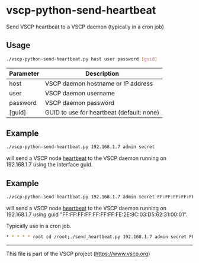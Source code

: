 # vscp-python-send-heartbeat

Send VSCP heartbeat to a VSCP daemon (typically in a cron job)

## Usage

```bash
./vscp-python-send-heartbeat.py host user password [guid]
```

| Parameter | Description |
|----------|-------------|
| host     | VSCP daemon hostname or IP address |
| user     | VSCP daemon username |
| password | VSCP daemon password |
| [guid]     | GUID to use for heartbeat (default: none) |

## Example

```bash
./vscp-python-send-heartbeat.py 192.168.1.7 admin secret
```

will send a VSCP node [heartbeat](https://grodansparadis.github.io/vscp-doc-spec/#/./class1.information?id=type9) to the VSCP daemon running on 192.168.1.7 using the interface guid.

## Example

```bash
./vscp-python-send-heartbeat.py 192.168.1.7 admin secret FF:FF:FF:FF:FF:FF:FF:FE:2E:8C:03:D5:62:31:00:01
```

will send a VSCP node [heartbeat](https://grodansparadis.github.io/vscp-doc-spec/#/./class1.information?id=type9) to the VSCP daemon running on 192.168.1.7 using guid "FF:FF:FF:FF:FF:FF:FF:FE:2E:8C:03:D5:62:31:00:01".

Typically use in a cron job.

```bash
* * * * * root cd /root;./send_heartbeat.py 192.168.1.7 admin secret FF:FF:FF:FF:FF:FF:FF:FE:B8:27:EB:0A:11:62:00:00
```

----
This file is part of the VSCP project (https://www.vscp.org)
